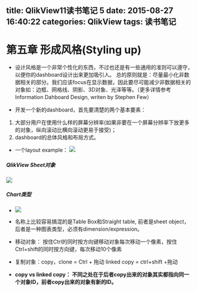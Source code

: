 title: QlikView11读书笔记 5
date: 2015-08-27 16:40:22
categories: QlikView
tags: 读书笔记
---
# 第五章 形成风格(Styling up)
 
- 设计风格是一个非常个性化的东西，不过也还是有一些通用的准则可以遵守，以便你的dashboard设计出来更加吸引人。
总的原则就是：尽量最小化非数据相关的部分。我们应该focus在显示数据，因此要尽可能减少非数据相关的对象如：边框、网格线、阴影、3D对象、光泽等等。（更多详情参考 Information Dahboard Design, writen by Stephen Few）
 
- 开发一个新的dashboard，首先要清楚的两个基本要素：
 1. 大部分用户在使用什么样的屏幕分辨率(如果非要在一个屏幕分辨率下放更多的对象，纵向滚动比横向滚动更易于接受)；
 2. dashboard的总体风格和布局方式。
- 一个layout example：
![](http://7xoxf6.com1.z0.glb.clouddn.com/qlikview11notes51.png)
##### QlikView Sheet对象
![](http://7xoxf6.com1.z0.glb.clouddn.com/qlikview11notes52.png) 
##### Chart类型
-  ![](http://7xoxf6.com1.z0.glb.clouddn.com/qlikview11notes53.png)
- 名称上比较容易搞混的是Table Box和Straight table, 前者是sheet object， 后者是一种图表类型，必须有dimension/expression。
 
- 移动对象： 按住Ctrl的同时按方向键移动对象每次移动一个像素，按住Ctrl+shift的同时按方向键，每次移动10个像素
 
- 复制对象：copy，clone = Ctrl + 拖动    linked copy = ctrl+shift +拖动
- **copy vs linked copy： 不同之处在于后者copy出来的对象其实都指向同一个对象ID，前者copy出来的对象有新的ID。**